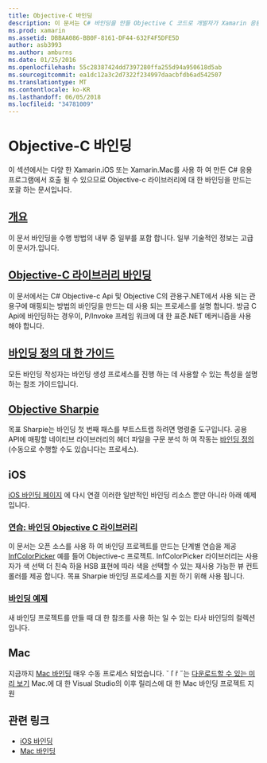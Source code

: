 ```yaml
---
title: Objective-C 바인딩
description: 이 문서는 C# 바인딩을 만들 Objective C 코드로 개발자가 Xamarin 응용 프로그램에서 기본 제공 라이브러리를 사용할 수 있도록 하는 방법을 설명 하는 다양 한 안내선에 링크를 제공 합니다.
ms.prod: xamarin
ms.assetid: DBBAA086-BB0F-8161-DF44-632F4F5DFE5D
author: asb3993
ms.author: amburns
ms.date: 01/25/2016
ms.openlocfilehash: 55c28387424dd7397280ffa255d94a950618d5ab
ms.sourcegitcommit: ea1dc12a3c2d7322f234997daacbfdb6ad542507
ms.translationtype: MT
ms.contentlocale: ko-KR
ms.lasthandoff: 06/05/2018
ms.locfileid: "34781009"
---
```

# <a name="binding-objective-c"></a>Objective-C 바인딩

이 섹션에서는 다양 한 Xamarin.iOS 또는 Xamarin.Mac를 사용 하 여 만든 C# 응용 프로그램에서 호출 될 수 있으므로 Objective-c 라이브러리에 대 한 바인딩을 만드는 포괄 하는 문서입니다.

##  <a name="overviewcross-platformmaciosbindingoverviewmd"></a>[개요](~/cross-platform/macios/binding/overview.md)

이 문서 바인딩을 수행 방법의 내부 중 일부를 포함 합니다. 일부 기술적인 정보는 고급이 문서가.입니다.

##  <a name="binding-objective-c-librariescross-platformmaciosbindingobjective-c-librariesmd"></a>[Objective-C 라이브러리 바인딩](~/cross-platform/macios/binding/objective-c-libraries.md)

이 문서에서는 C# Objective-c Api 및 Objective C의 관용구.NET에서 사용 되는 관용구에 매핑되는 방법의 바인딩을 만드는 데 사용 되는 프로세스를 설명 합니다.
방금 C Api에 바인딩하는 경우이, P/Invoke 프레임 워크에 대 한 표준.NET 메커니즘을 사용 해야 합니다.

##  <a name="binding-definition-reference-guidecross-platformmaciosbindingbinding-types-referencemd"></a>[바인딩 정의 대 한 가이드](~/cross-platform/macios/binding/binding-types-reference.md)

모든 바인딩 작성자는 바인딩 생성 프로세스를 진행 하는 데 사용할 수 있는 특성을 설명 하는 참조 가이드입니다.


## <a name="objective-sharpiecross-platformmaciosbindingobjective-sharpieindexmd"></a>[Objective Sharpie](~/cross-platform/macios/binding/objective-sharpie/index.md)

목표 Sharpie는 바인딩 첫 번째 패스를 부트스트랩 하려면 명령줄 도구입니다. 공용 API에 매핑할 네이티브 라이브러리의 헤더 파일을 구문 분석 하 여 작동는 [바인딩 정의](~/cross-platform/macios/binding/objective-c-libraries.md) (수동으로 수행할 수도 있습니다는 프로세스).

## <a name="ios"></a>iOS

[iOS 바인딩 페이지](~/ios/platform/binding-objective-c/index.md) 에 다시 연결 이러한 일반적인 바인딩 리소스 뿐만 아니라 아래 예제입니다.

### <a name="walkthrough-binding-an-objective-c-libraryiosplatformbinding-objective-cwalkthroughmd"></a>[연습: 바인딩 Objective C 라이브러리](~/ios/platform/binding-objective-c/walkthrough.md)

이 문서는 오픈 소스를 사용 하 여 바인딩 프로젝트를 만드는 단계별 연습을 제공 [InfColorPicker](https://github.com/InfinitApps/InfColorPicker) 예를 들어 Objective-c 프로젝트. InfColorPicker 라이브러리는 사용자가 색 선택 더 친숙 하을 HSB 표현에 따라 색을 선택할 수 있는 재사용 가능한 뷰 컨트롤러를 제공 합니다. 목표 Sharpie 바인딩 프로세스를 지원 하기 위해 사용 됩니다.

### <a name="binding-sampleshttpsgithubcommonomonotouch-bindings"></a>[바인딩 예제](https://github.com/mono/monotouch-bindings)

새 바인딩 프로젝트를 만들 때 대 한 참조를 사용 하는 일 수 있는 타사 바인딩의 컬렉션입니다.

## <a name="mac"></a>Mac

지금까지 [Mac 바인딩](~/mac/platform/binding.md) 매우 수동 프로세스 되었습니다. ˇ ľ ř ˝는 [다운로드할 수 있는 미리 보기](https://forums.xamarin.com/discussion/59760/xamarin-mac-binding-project-preview) Mac.에 대 한 Visual Studio의 이후 릴리스에 대 한 Mac 바인딩 프로젝트 지원



## <a name="related-links"></a>관련 링크

- [iOS 바인딩](~/ios/platform/binding-objective-c/index.md)
- [Mac 바인딩](~/mac/platform/binding.md)
